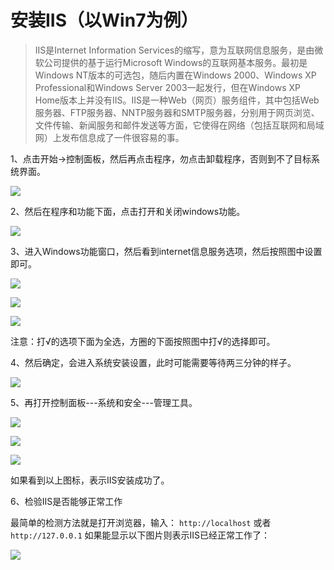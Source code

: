 # 安装IIS（以Win7为例）

> IIS是Internet Information Services的缩写，意为互联网信息服务，是由微软公司提供的基于运行Microsoft Windows的互联网基本服务。最初是Windows NT版本的可选包，随后内置在Windows 2000、Windows XP Professional和Windows Server 2003一起发行，但在Windows XP Home版本上并没有IIS。IIS是一种Web（网页）服务组件，其中包括Web服务器、FTP服务器、NNTP服务器和SMTP服务器，分别用于网页浏览、文件传输、新闻服务和邮件发送等方面，它使得在网络（包括互联网和局域网）上发布信息成了一件很容易的事。


1、点击开始→控制面板，然后再点击程序，勿点击卸载程序，否则到不了目标系统界面。

![](/assets/254.jpeg)

2、然后在程序和功能下面，点击打开和关闭windows功能。

![](/assets/255.jpeg)

3、进入Windows功能窗口，然后看到internet信息服务选项，然后按照图中设置即可。

![](/assets/256.jpeg)

![](/assets/257.jpeg)

![](/assets/258.png)

注意：打√的选项下面为全选，方圈的下面按照图中打√的选择即可。

4、然后确定，会进入系统安装设置，此时可能需要等待两三分钟的样子。

![](/assets/259.jpeg)

5、再打开控制面板---系统和安全---管理工具。

![](/assets/260.png)

![](/assets/261.jpeg) 

![](/assets/262.jpeg)

如果看到以上图标，表示IIS安装成功了。

6、检验IIS是否能够正常工作

最简单的检测方法就是打开浏览器，输入：
` http://localhost ` 
或者 
` http://127.0.0.1 ` 
如果能显示以下图片则表示IIS已经正常工作了：

![](/assets/263.jpeg)